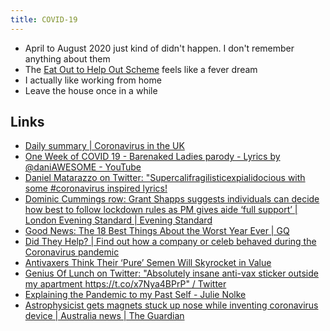 ```yaml
---
title: COVID-19
---
```


- April to August 2020 just kind of didn't happen. I don't remember anything about them
- The [Eat Out to Help Out Scheme](https://www.gov.uk/guidance/get-a-discount-with-the-eat-out-to-help-out-scheme) feels like a fever dream
- I actually like working from home
- Leave the house once in a while

## Links

- [Daily summary | Coronavirus in the UK](https://coronavirus.data.gov.uk/)
- [One Week of COVID 19 - Barenaked Ladies parody - Lyrics by @daniAWESOME - YouTube](https://www.youtube.com/watch?v=o0APPIOxunM)
- [Daniel Matarazzo on Twitter: "Supercalifragilisticexpialidocious with some #coronavirus inspired lyrics!](https://twitter.com/dannymatz90/status/1242518866279923712)
- [Dominic Cummings row: Grant Shapps suggests individuals can decide how best to follow lockdown rules as PM gives aide ‘full support’ | London Evening Standard | Evening Standard](https://www.standard.co.uk/news/politics/dominic-cummings-grant-shapps-downing-street-briefing-lockdown-a4449356.html)
- [Good News: The 18 Best Things About the Worst Year Ever | GQ](https://www.gq.com/story/the-best-things-about-2020)
- [Did They Help? | Find out how a company or celeb behaved during the Coronavirus pandemic](https://didtheyhelp.com/)
- [Antivaxers Think Their ‘Pure’ Semen Will Skyrocket in Value](https://www.vice.com/en/article/epn8j4/antivax-semen-fertility-covid-vaccine-safe)
- [Genius Of Lunch on Twitter: "Absolutely insane anti-vax sticker outside my apartment https://t.co/x7Nya4BPrP" / Twitter](https://twitter.com/ConorHaloReach/status/1427707880405442573)
- [Explaining the Pandemic to my Past Self - Julie Nolke](https://www.youtube.com/playlist)
- [Astrophysicist gets magnets stuck up nose while inventing coronavirus device | Australia news | The Guardian](https://www.theguardian.com/australia-news/2020/mar/30/astrophysicist-gets-magnets-stuck-up-nose-while-inventing-coronavirus-device)